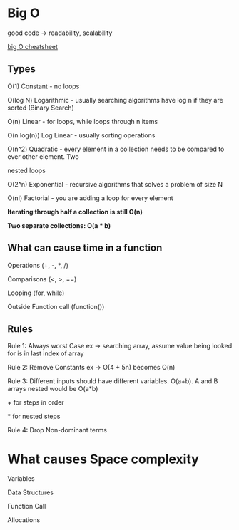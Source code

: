 # Big O

good code -> readability, scalability

[big O cheatsheet](https://www.bigocheatsheet.com)

## Types

O(1) Constant - no loops

O(log N) Logarithmic - usually searching algorithms have log n if they are sorted (Binary Search)

O(n) Linear - for loops, while loops through n items

O(n log(n)) Log Linear - usually sorting operations

O(n^2) Quadratic - every element in a collection needs to be compared to ever other element. Two

nested loops

O(2^n) Exponential - recursive algorithms that solves a problem of size N

O(n!) Factorial - you are adding a loop for every element

**Iterating through half a collection is still O(n)**

**Two separate collections: O(a \* b)**

## What can cause time in a function

Operations (+, -, \*, /)

Comparisons (<, >, ==)

Looping (for, while)

Outside Function call (function())

## Rules

Rule 1: Always worst Case ex -> searching array, assume value being looked for is in last index of array

Rule 2: Remove Constants ex -> O(4 + 5n) becomes O(n)

Rule 3: Different inputs should have different variables. O(a+b). A and B arrays nested would be O(a\*b)

\+ for steps in order

\* for nested steps

Rule 4: Drop Non-dominant terms

# What causes Space complexity

Variables

Data Structures

Function Call

Allocations
